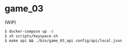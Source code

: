 # game_03

(WIP)

```sh
$ docker-compose up -d
$ sh scripts/keyspace.sh
$ make api && ./bin/game_03_api config/api/local.json
```
